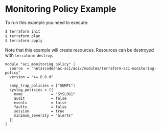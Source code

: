 <!-- BEGIN_TF_DOCS -->
# Monitoring Policy Example

To run this example you need to execute:

```bash
$ terraform init
$ terraform plan
$ terraform apply
```

Note that this example will create resources. Resources can be destroyed with `terraform destroy`.

```hcl
module "aci_monitoring_policy" {
  source  = "netascode/nac-aci/aci//modules/terraform-aci-monitoring-policy"
  version = ">= 0.8.0"

  snmp_trap_policies = ["SNMP1"]
  syslog_policies = [{
    name             = "SYSLOG1"
    audit            = false
    events           = false
    faults           = false
    session          = true
    minimum_severity = "alerts"
  }]
}
```
<!-- END_TF_DOCS -->